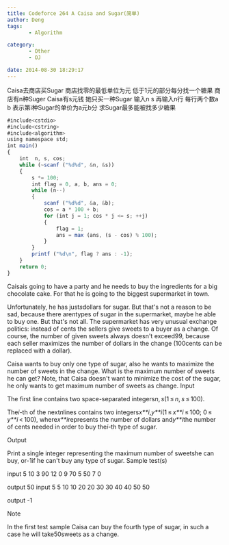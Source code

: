 ```yaml
---
title: Codeforce 264 A Caisa and Sugar(简单)
author: Deng
tags: 
       - Algorithm

category: 
       - Other
       - OJ

date: 2014-08-30 18:29:17
---
```

Caisa去商店买Sugar 商店找零的最低单位为元 低于1元的部分每分找一个糖果 商店有n种Suger Caisa有s元钱 她只买一种Sugar 输入n s 再输入n行 每行两个数a b 表示第i种Sugar的单价为a元b分 求Sugar最多能被找多少糖果

```js 
#include<cstdio>
#include<cstring>
#include<algorithm>
using namespace std;
int main()
{
    int  n, s, cos;
    while (~scanf ("%d%d", &n, &s))
    {
        s *= 100;
        int flag = 0, a, b, ans = 0;
        while (n--)
        {
            scanf ("%d%d", &a, &b);
            cos = a * 100 + b;
            for (int j = 1; cos * j <= s; ++j)
            {
                flag = 1;
                ans = max (ans, (s - cos) % 100);
            }
        }
        printf ("%d\n", flag ? ans : -1);
    }
    return 0;
}
```

Caisais going to have a party and he needs to buy the ingredients for a big chocolate cake. For that he is going to the biggest supermarket in town.

Unfortunately, he has just*s*dollars for sugar. But that's not a reason to be sad, because there are*n*types of sugar in the supermarket, maybe he able to buy one. But that's not all. The supermarket has very unusual exchange politics: instead of cents the sellers give sweets to a buyer as a change. Of course, the number of given sweets always doesn't exceed99, because each seller maximizes the number of dollars in the change (100cents can be replaced with a dollar).

Caisa wants to buy only one type of sugar, also he wants to maximize the number of sweets in the change. What is the maximum number of sweets he can get? Note, that Caisa doesn't want to minimize the cost of the sugar, he only wants to get maximum number of sweets as change.
Input

The first line contains two space-separated integers*n*, *s*(1 ≤ *n*, *s* ≤ 100).

The*i*-th of the next*n*lines contains two integers*x**i*,*y**i*(1 ≤ *x**i* ≤ 100; 0 ≤ *y**i* < 100), where*x**i*represents the number of dollars and*y**i*the number of cents needed in order to buy the*i*-th type of sugar.

Output

Print a single integer representing the maximum number of sweetshe can buy, or-1if he can't buy any type of sugar.
Sample test(s)

input 5 10 3 90 12 0 9 70 5 50 7 0

output 50
input 5 5 10 10 20 20 30 30 40 40 50 50

output -1

Note

In the first test sample Caisa can buy the fourth type of sugar, in such a case he will take50sweets as a change.

﻿﻿